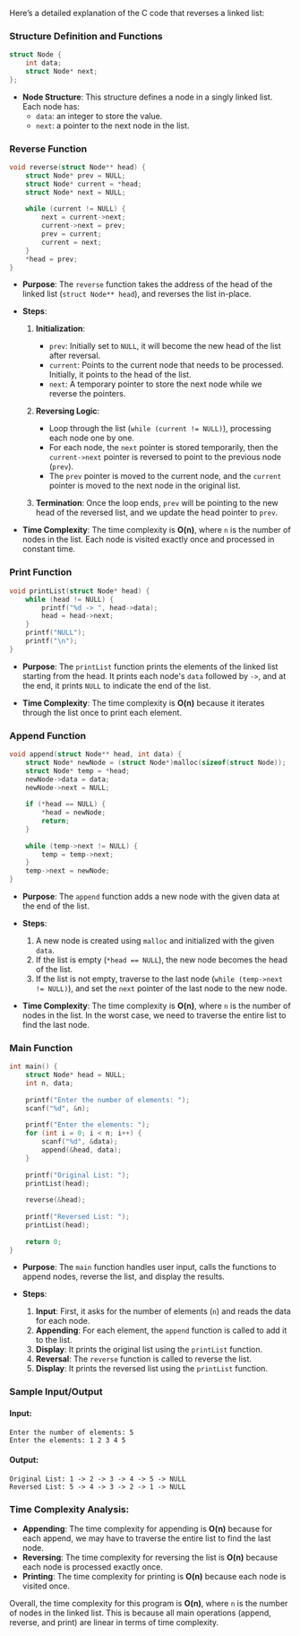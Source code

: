 Here’s a detailed explanation of the C code that reverses a linked list:

### Structure Definition and Functions

```c
struct Node {
    int data;
    struct Node* next;
};
```

- **Node Structure**: This structure defines a node in a singly linked list. Each node has:
  - `data`: an integer to store the value.
  - `next`: a pointer to the next node in the list.

### Reverse Function

```c
void reverse(struct Node** head) {
    struct Node* prev = NULL;
    struct Node* current = *head;
    struct Node* next = NULL;
    
    while (current != NULL) {
        next = current->next;
        current->next = prev;
        prev = current;
        current = next;
    }
    *head = prev;
}
```

- **Purpose**: The `reverse` function takes the address of the head of the linked list (`struct Node** head`), and reverses the list in-place.
  
- **Steps**:
  1. **Initialization**: 
     - `prev`: Initially set to `NULL`, it will become the new head of the list after reversal.
     - `current`: Points to the current node that needs to be processed. Initially, it points to the head of the list.
     - `next`: A temporary pointer to store the next node while we reverse the pointers.
  
  2. **Reversing Logic**: 
     - Loop through the list (`while (current != NULL)`), processing each node one by one.
     - For each node, the `next` pointer is stored temporarily, then the `current->next` pointer is reversed to point to the previous node (`prev`).
     - The `prev` pointer is moved to the current node, and the `current` pointer is moved to the next node in the original list.
  
  3. **Termination**: Once the loop ends, `prev` will be pointing to the new head of the reversed list, and we update the head pointer to `prev`.

- **Time Complexity**: The time complexity is **O(n)**, where `n` is the number of nodes in the list. Each node is visited exactly once and processed in constant time.

### Print Function

```c
void printList(struct Node* head) {
    while (head != NULL) {
        printf("%d -> ", head->data);
        head = head->next;
    }
    printf("NULL");
    printf("\n");
}
```

- **Purpose**: The `printList` function prints the elements of the linked list starting from the head. It prints each node's `data` followed by `->`, and at the end, it prints `NULL` to indicate the end of the list.
  
- **Time Complexity**: The time complexity is **O(n)** because it iterates through the list once to print each element.

### Append Function

```c
void append(struct Node** head, int data) {
    struct Node* newNode = (struct Node*)malloc(sizeof(struct Node));
    struct Node* temp = *head;
    newNode->data = data;
    newNode->next = NULL;
    
    if (*head == NULL) {
        *head = newNode;
        return;
    }
    
    while (temp->next != NULL) {
        temp = temp->next;
    }
    temp->next = newNode;
}
```

- **Purpose**: The `append` function adds a new node with the given data at the end of the list.
  
- **Steps**:
  1. A new node is created using `malloc` and initialized with the given `data`.
  2. If the list is empty (`*head == NULL`), the new node becomes the head of the list.
  3. If the list is not empty, traverse to the last node (`while (temp->next != NULL)`), and set the `next` pointer of the last node to the new node.
  
- **Time Complexity**: The time complexity is **O(n)**, where `n` is the number of nodes in the list. In the worst case, we need to traverse the entire list to find the last node.

### Main Function

```c
int main() {
    struct Node* head = NULL;
    int n, data;
    
    printf("Enter the number of elements: ");
    scanf("%d", &n);
    
    printf("Enter the elements: ");
    for (int i = 0; i < n; i++) {
        scanf("%d", &data);
        append(&head, data);
    }
    
    printf("Original List: ");
    printList(head);
    
    reverse(&head);
    
    printf("Reversed List: ");
    printList(head);
    
    return 0;
}
```

- **Purpose**: The `main` function handles user input, calls the functions to append nodes, reverse the list, and display the results.

- **Steps**:
  1. **Input**: First, it asks for the number of elements (`n`) and reads the data for each node.
  2. **Appending**: For each element, the `append` function is called to add it to the list.
  3. **Display**: It prints the original list using the `printList` function.
  4. **Reversal**: The `reverse` function is called to reverse the list.
  5. **Display**: It prints the reversed list using the `printList` function.

### Sample Input/Output

#### Input:

```
Enter the number of elements: 5
Enter the elements: 1 2 3 4 5
```

#### Output:

```
Original List: 1 -> 2 -> 3 -> 4 -> 5 -> NULL
Reversed List: 5 -> 4 -> 3 -> 2 -> 1 -> NULL
```

### Time Complexity Analysis:

- **Appending**: The time complexity for appending is **O(n)** because for each append, we may have to traverse the entire list to find the last node.
- **Reversing**: The time complexity for reversing the list is **O(n)** because each node is processed exactly once.
- **Printing**: The time complexity for printing is **O(n)** because each node is visited once.

Overall, the time complexity for this program is **O(n)**, where `n` is the number of nodes in the linked list. This is because all main operations (append, reverse, and print) are linear in terms of time complexity.